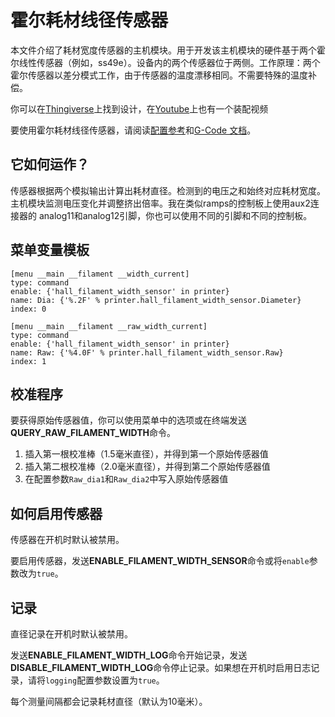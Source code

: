 # 霍尔耗材线径传感器

本文件介绍了耗材宽度传感器的主机模块。用于开发该主机模块的硬件基于两个霍尔线性传感器（例如，ss49e）。设备内的两个传感器位于两侧。工作原理：两个霍尔传感器以差分模式工作，由于传感器的温度漂移相同。不需要特殊的温度补偿。

你可以在[Thingiverse](https://www.thingiverse.com/thing:4138933)上找到设计，在[Youtube](https://www.youtube.com/watch?v=TDO9tME8vp4)上也有一个装配视频

要使用霍尔耗材线径传感器，请阅读[配置参考](Config_Reference.md#hall_filament_width_sensor)和[G-Code 文档](G-Codes.md#hall_filament_width_sensor)。

## 它如何运作？

传感器根据两个模拟输出计算出耗材直径。检测到的电压之和始终对应耗材宽度。主机模块监测电压变化并调整挤出倍率。我在类似ramps的控制板上使用aux2连接器的 analog11和analog12引脚，你也可以使用不同的引脚和不同的控制板。

## 菜单变量模板

```
[menu __main __filament __width_current]
type: command
enable: {'hall_filament_width_sensor' in printer}
name: Dia: {'%.2F' % printer.hall_filament_width_sensor.Diameter}
index: 0

[menu __main __filament __raw_width_current]
type: command
enable: {'hall_filament_width_sensor' in printer}
name: Raw: {'%4.0F' % printer.hall_filament_width_sensor.Raw}
index: 1
```

## 校准程序

要获得原始传感器值，你可以使用菜单中的选项或在终端发送**QUERY_RAW_FILAMENT_WIDTH**命令。

1. 插入第一根校准棒（1.5毫米直径），并得到第一个原始传感器值
1. 插入第二根校准棒（2.0毫米直径），并得到第二个原始传感器值
1. 在配置参数`Raw_dia1`和`Raw_dia2`中写入原始传感器值

## 如何启用传感器

传感器在开机时默认被禁用。

要启用传感器，发送**ENABLE_FILAMENT_WIDTH_SENSOR**命令或将`enable`参数改为`true`。

## 记录

直径记录在开机时默认被禁用。

发送**ENABLE_FILAMENT_WIDTH_LOG**命令开始记录，发送**DISABLE_FILAMENT_WIDTH_LOG**命令停止记录。如果想在开机时启用日志记录，请将`logging`配置参数设置为`true`。

每个测量间隔都会记录耗材直径（默认为10毫米）。
